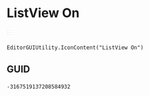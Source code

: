 # ListView On
![](/img/ListView%20On.png)

``` CSharp
EditorGUIUtility.IconContent("ListView On")
```
## GUID
```
-3167519137208584932
```

